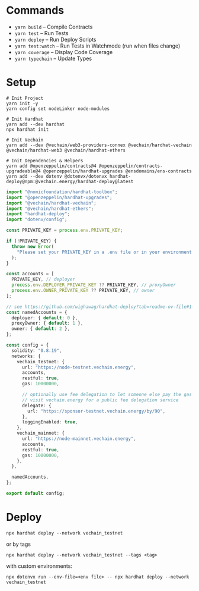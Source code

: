 # Commands

- `yarn build` – Compile Contracts
- `yarn test` – Run Tests
- `yarn deploy` – Run Deploy Scripts
- `yarn test:watch` – Run Tests in Watchmode (run when files change)
- `yarn coverage` – Display Code Coverage
- `yarn typechain` – Update Types

# Setup

```shell
# Init Project
yarn init -y
yarn config set nodeLinker node-modules

# Init Hardhat
yarn add --dev hardhat
npx hardhat init

# Init Vechain
yarn add --dev @vechain/web3-providers-connex @vechain/hardhat-vechain @vechain/hardhat-web3 @vechain/hardhat-ethers

# Init Dependencies & Helpers
yarn add @openzeppelin/contracts@4 @openzeppelin/contracts-upgradeable@4 @openzeppelin/hardhat-upgrades @ensdomains/ens-contracts
yarn add --dev dotenv @dotenvx/dotenvx hardhat-deploy@npm:@vechain.energy/hardhat-deploy@latest
```

```ts
import "@nomicfoundation/hardhat-toolbox";
import "@openzeppelin/hardhat-upgrades";
import "@vechain/hardhat-vechain";
import "@vechain/hardhat-ethers";
import "hardhat-deploy";
import "dotenv/config";

const PRIVATE_KEY = process.env.PRIVATE_KEY;

if (!PRIVATE_KEY) {
  throw new Error(
    "Please set your PRIVATE_KEY in a .env file or in your environment variables"
  );
}

const accounts = [
  PRIVATE_KEY, // deployer
  process.env.DEPLOYER_PRIVATE_KEY ?? PRIVATE_KEY, // proxyOwner
  process.env.OWNER_PRIVATE_KEY ?? PRIVATE_KEY, // owner
];

// see https://github.com/wighawag/hardhat-deploy?tab=readme-ov-file#1-namedaccounts-ability-to-name-addresses
const namedAccounts = {
  deployer: { default: 0 },
  proxyOwner: { default: 1 },
  owner: { default: 2 },
};

const config = {
  solidity: "0.8.19",
  networks: {
    vechain_testnet: {
      url: "https://node-testnet.vechain.energy",
      accounts,
      restful: true,
      gas: 10000000,

      // optionally use fee delegation to let someone else pay the gas fees
      // visit vechain.energy for a public fee delegation service
      delegate: {
        url: "https://sponsor-testnet.vechain.energy/by/90",
      },
      loggingEnabled: true,
    },
    vechain_mainnet: {
      url: "https://node-mainnet.vechain.energy",
      accounts,
      restful: true,
      gas: 10000000,
    },
  },

  namedAccounts,
};

export default config;
```

# Deploy

```shell
npx hardhat deploy --network vechain_testnet
```

or by tags

```shell
npx hardhat deploy --network vechain_testnet --tags <tag>
```

with custom environments:

```shell
npx dotenvx run --env-file=<env file> -- npx hardhat deploy --network vechain_testnet
```